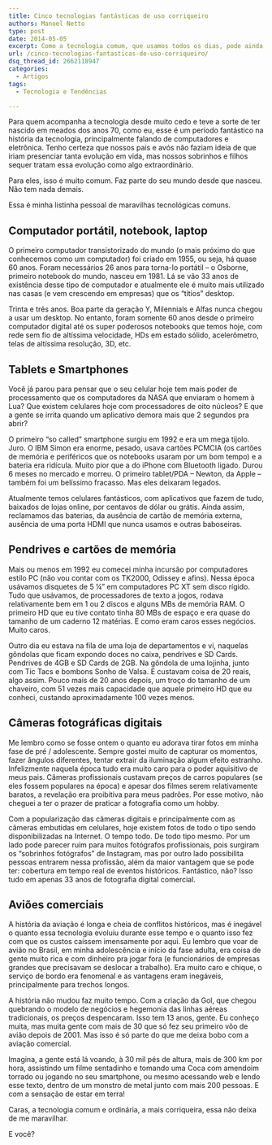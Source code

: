 ```yaml
---
title: Cinco tecnologias fantásticas de uso corriqueiro
authors: Manoel Netto
type: post
date: 2014-05-05
excerpt: Como a tecnologia comum, que usamos todos os dias, pode ainda impressionar.
url: /cinco-tecnologias-fantasticas-de-uso-corriqueiro/
dsq_thread_id: 2662118947
categories:
  - Artigos
tags:
  - Tecnologia e Tendências

---
```

Para quem acompanha a tecnologia desde muito cedo e teve a sorte de ter nascido em meados dos anos 70, como eu, esse é um período fantástico na história da tecnologia, principalmente falando de computadores e eletrônica. Tenho certeza que nossos pais e avós não faziam ideia de que iriam presenciar tanta evolução em vida, mas nossos sobrinhos e filhos sequer tratam essa evolução como algo extraordinário.

Para eles, isso é muito comum. Faz parte do seu mundo desde que nasceu. Não tem nada demais.

Essa é minha listinha pessoal de maravilhas tecnológicas comuns.

## Computador portátil, notebook, laptop

O primeiro computador transistorizado do mundo (o mais próximo do que conhecemos como um computador) foi criado em 1955, ou seja, há quase 60 anos. Foram necessários 26 anos para torna-lo portátil – o Osborne, primeiro notebook do mundo, nasceu em 1981. Lá se vão 33 anos de existência desse tipo de computador e atualmente ele é muito mais utilizado nas casas (e vem crescendo em empresas) que os “titios” desktop.

Trinta e três anos. Boa parte da geração Y, Milennials e Alfas nunca chegou a usar um desktop. No entanto, foram somente 60 anos desde o primeiro computador digital até os super poderosos notebooks que temos hoje, com rede sem fio de altíssima velocidade, HDs em estado sólido, acelerômetro, telas de altíssima resolução, 3D, etc.

## Tablets e Smartphones

Você já parou para pensar que o seu celular hoje tem mais poder de processamento que os computadores da NASA que enviaram o homem à Lua? Que existem celulares hoje com processadores de oito núcleos? E que a gente se irrita quando um aplicativo demora mais que 2 segundos pra abrir?

O primeiro “so called” smartphone surgiu em 1992 e era um mega tijolo. Juro. O IBM Simon era enorme, pesado, usava cartões PCMCIA (os cartões de memória e periféricos que os notebooks usaram por um bom tempo) e a bateria era ridícula. Muito pior que a do iPhone com Bluetooth ligado. Durou 6 meses no mercado e morreu. O primeiro tablet/PDA &#8211; Newton, da Apple – também foi um belíssimo fracasso. Mas eles deixaram legados.

Atualmente temos celulares fantásticos, com aplicativos que fazem de tudo, baixados de lojas online, por centavos de dólar ou grátis. Ainda assim, reclamamos das baterias, da ausência de cartão de memória externa, ausência de uma porta HDMI que nunca usamos e outras baboseiras.

## Pendrives e cartões de memória

Mais ou menos em 1992 eu comecei minha incursão por computadores estilo PC (não vou contar com os TK2000, Odissey e afins). Nessa época usávamos disquetes de 5 ¼” em computadores PC XT sem disco rígido. Tudo que usávamos, de processadores de texto a jogos, rodava relativamente bem em 1 ou 2 discos e alguns MBs de memória RAM. O primeiro HD que eu tive contato tinha 80 MBs de espaço e era quase do tamanho de um caderno 12 matérias. E como eram caros esses negócios. Muito caros.

Outro dia eu estava na fila de uma loja de departamentos e vi, naquelas gôndolas que ficam expondo doces no caixa, pendrives e SD Cards. Pendrives de 4GB e SD Cards de 2GB. Na gôndola de uma lojinha, junto com Tic Tacs e bombons Sonho de Valsa. E custavam coisa de 20 reais, algo assim. Pouco mais de 20 anos depois, um troço do tamanho de um chaveiro, com 51 vezes mais capacidade que aquele primeiro HD que eu conheci, custando aproximadamente 100 vezes menos.

## Câmeras fotográficas digitais

Me lembro como se fosse ontem o quanto eu adorava tirar fotos em minha fase de pré / adolescente. Sempre gostei muito de capturar os momentos, fazer ângulos diferentes, tentar extrair da iluminação algum efeito estranho. Infelizmente naquela época tudo era muito caro para o poder aquisitivo de meus pais. Câmeras profissionais custavam preços de carros populares (se eles fossem populares na época) e apesar dos filmes serem relativamente baratos, a revelação era proibitiva para meus padrões. Por esse motivo, não cheguei a ter o prazer de praticar a fotografia como um hobby.

Com a popularização das câmeras digitais e principalmente com as câmeras embutidas em celulares, hoje existem fotos de todo o tipo sendo disponibilizadas na Internet. O tempo todo. De todo tipo mesmo. Por um lado pode parecer ruim para muitos fotógrafos profissionais, pois surgiram os “sobrinhos fotógrafos” de Instagram, mas por outro lado possibilita pessoas entrarem nessa profissão, além da maior vantagem que se pode ter: cobertura em tempo real de eventos históricos. Fantástico, não? Isso tudo em apenas 33 anos de fotografia digital comercial.

## Aviões comerciais

A história da aviação é longa e cheia de conflitos históricos, mas é inegável o quanto essa tecnologia evoluiu durante esse tempo e o quanto isso fez com que os custos caíssem imensamente por aqui. Eu lembro que voar de avião no Brasil, em minha adolescência e início da fase adulta, era coisa de gente muito rica e com dinheiro pra jogar fora (e funcionários de empresas grandes que precisavam se deslocar a trabalho). Era muito caro e chique, o serviço de bordo era fenomenal e as vantagens eram inegáveis, principalmente para trechos longos.

A história não mudou faz muito tempo. Com a criação da Gol, que chegou quebrando o modelo de negócios e hegemonia das linhas aéreas tradicionais, os preços despencaram. Isso tem 13 anos, gente. Eu conheço muita, mas muita gente com mais de 30 que só fez seu primeiro vôo de avião depois de 2001. Mas isso é só parte do que me deixa bobo com a aviação comercial.

Imagina, a gente está lá voando, à 30 mil pés de altura, mais de 300 km por hora, assistindo um filme sentadinho e tomando uma Coca com amendoim torrado ou jogando no seu smartphone, ou mesmo acessando web e lendo esse texto, dentro de um monstro de metal junto com mais 200 pessoas. E com a sensação de estar em terra!

Caras, a tecnologia comum e ordinária, a mais corriqueira, essa não deixa de me maravilhar.

E você?